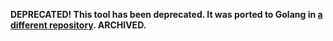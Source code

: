 **DEPRECATED! This tool has been deprecated. It was ported to Golang in [a different repository](https://github.com/jselvi/fiesta). ARCHIVED.**

